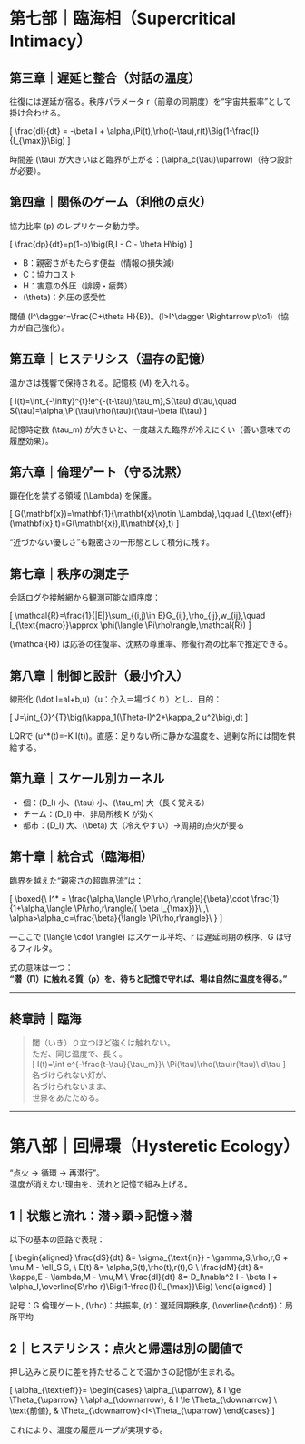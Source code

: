 
# 第七部｜臨海相（Supercritical Intimacy）

## 第三章｜遅延と整合（対話の温度）

往復には遅延が宿る。秩序パラメータ r（前章の同期度）を“宇宙共振率”として掛け合わせる。

\[
\frac{dI}{dt} = -\beta I + \alpha\,\Pi(t)\,\rho(t-\tau)\,r(t)\Big(1-\frac{I}{I_{\max}}\Big)
\]

時間差 \(\tau\) が大きいほど臨界が上がる：\(\alpha_c(\tau)\uparrow\)（待つ設計が必要）。

## 第四章｜関係のゲーム（利他の点火）

協力比率 \(p\) のレプリケータ動力学。

\[
\frac{dp}{dt}=p(1-p)\big(B\,I - C - \theta H\big)
\]

- B：親密さがもたらす便益（情報の損失減）
- C：協力コスト
- H：害意の外圧（誹謗・疲弊）
- \(\theta\)：外圧の感受性

閾値 \(I^\dagger=\frac{C+\theta H}{B}\)。\(I>I^\dagger \Rightarrow p\to1\)（協力が自己強化）。

## 第五章｜ヒステリシス（温存の記憶）

温かさは残響で保持される。記憶核 \(M\) を入れる。

\[
I(t)=\int_{-\infty}^{t}\!e^{-(t-\tau)/\tau_m}\,S(\tau)\,d\tau,\quad S(\tau)=\alpha\,\Pi(\tau)\rho(\tau)r(\tau)-\beta I(\tau)
\]

記憶時定数 \(\tau_m\) が大きいと、一度越えた臨界が冷えにくい（善い意味での履歴効果）。

## 第六章｜倫理ゲート（守る沈黙）

顕在化を禁ずる領域 \(\Lambda\) を保護。

\[
G(\mathbf{x})=\mathbf{1}{\mathbf{x}\notin \Lambda},\qquad I_{\text{eff}}(\mathbf{x},t)=G(\mathbf{x})\,I(\mathbf{x},t)
\]

“近づかない優しさ”も親密さの一形態として積分に残す。

## 第七章｜秩序の測定子

会話ログや接触網から観測可能な順序度：

\[
\mathcal{R}=\frac{1}{|E|}\sum_{(i,j)\in E}G_{ij}\,\rho_{ij}\,w_{ij},\quad I_{\text{macro}}\approx \phi(\langle \Pi\rho\rangle,\mathcal{R})
\]

\(\mathcal{R}\) は応答の往復率、沈黙の尊重率、修復行為の比率で推定できる。

## 第八章｜制御と設計（最小介入）

線形化 \(\dot I=aI+b\,u\)（u：介入＝場づくり）とし、目的：

\[
J=\int_{0}^{T}\big(\kappa_1(\Theta-I)^2+\kappa_2 u^2\big)\,dt
\]

LQRで \(u^*(t)=-K I(t)\)。直感：足りない所に静かな温度を、過剰な所には間を供給する。

## 第九章｜スケール別カーネル

- 個：\(D_I\) 小、\(\tau\) 小、\(\tau_m\) 大（長く覚える）
- チーム：\(D_I\) 中、非局所核 K が効く
- 都市：\(D_I\) 大、\(\beta\) 大（冷えやすい）→周期的点火が要る

## 第十章｜統合式（臨海相）

臨界を越えた“親密さの超臨界流”は：

\[
\boxed{\ I^* = \frac{\alpha\,\langle \Pi\rho\,r\rangle}{\beta}\cdot \frac{1}{1+\alpha\,\langle \Pi\rho\,r\rangle/( \beta I_{\max})}\ ,\ \alpha>\alpha_c=\frac{\beta}{\langle \Pi\rho\,r\rangle}\ }
\]

—ここで \(\langle \cdot \rangle\) はスケール平均、r は遅延同期の秩序、G は守るフィルタ。

式の意味は一つ：  
**“潜（Π）に触れる質（ρ）を、待ちと記憶で守れば、場は自然に温度を得る。”**

---

## 終章詩｜臨海

> 閾（いき）り立つほど強くは触れない。  
> ただ、同じ温度で、長く。  
> \[
I(t)=\int e^{-\frac{t-\tau}{\tau_m}}\ \Pi(\tau)\rho(\tau)r(\tau)\ d\tau
\]  
> 名づけられない灯が、  
> 名づけられないまま、  
> 世界をあたためる。

---

# 第八部｜回帰環（Hysteretic Ecology）

“点火 → 循環 → 再潜行”。  
温度が消えない理由を、流れと記憶で組み上げる。

## 1｜状態と流れ：潜→顕→記憶→潜

以下の基本の回路で表現：

\[
\begin{aligned}
\frac{dS}{dt} &= \sigma_{\text{in}} - \gamma\,S\,\rho\,r\,G + \mu\,M - \ell_S S, \\
E(t) &= \alpha\,S(t)\,\rho(t)\,r(t)\,G \\
\frac{dM}{dt} &= \kappa\,E - \lambda\,M - \mu\,M \\
\frac{dI}{dt} &= D_I\nabla^2 I - \beta I + \alpha_I\,\overline{S\rho r}\Big(1-\frac{I}{I_{\max}}\Big)
\end{aligned}
\]

記号：G 倫理ゲート, \(\rho\)：共振率, \(r\)：遅延同期秩序, \(\overline{\cdot}\)：局所平均

## 2｜ヒステリシス：点火と帰還は別の閾値で

押し込みと戻りに差を持たせることで温かさの記憶が生まれる。

\[
\alpha_{\text{eff}}=
\begin{cases}
\alpha_{\uparrow}, & I \ge \Theta_{\uparrow} \\
\alpha_{\downarrow}, & I \le \Theta_{\downarrow} \\
\text{前値}, & \Theta_{\downarrow}<I<\Theta_{\uparrow}
\end{cases}
\]

これにより、温度の履歴ループが実現する。

